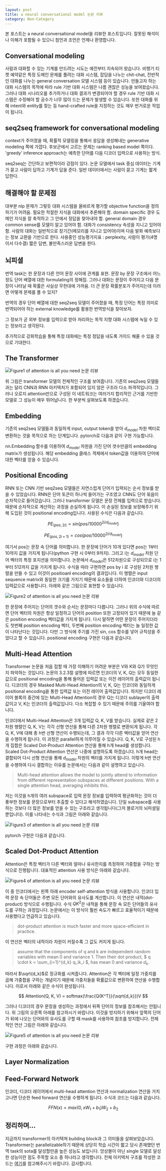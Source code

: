```yaml
---
layout: post
title: a neural conversational model 논문 리뷰
category: Non-Category
---
```


본 포스트는 a neural conversational model을 리뷰한 포스트입니다.
잘못된 해석이나 이해가 포함될 수 있으니 첨언과 조언은 언제나 환영합니다.

## Conversational modeling

사람과 대화할 수 있는 기계를 만드려는 시도는 예전부터 지속되어 왔습니다.
비행기 티켓 예약같은 특정 도메인 문제를 풀려는 대화 시스템, 잡담을 나누는 chit-chat, 전반적인 대화를 나누는 general conversation 모델 시스템 등이 있습니다.
만들고자 하는 대화 시스템의 목적에 따라 rule 기반 대화 시스템은 나름 괜찮은 성능을 보여왔습니다.
그러나 대화 시나리오를 추가하거나 대화 결과가 변경되어야 할 경우 rule 기반 대화 시스템은 수정해야 할 공수가 너무 많이 드는 문제가 발생할 수 있습니다.
또한 대화를 위해 intent와 entity를 찾는 등 hand-crafted rule을 지정하는 것도 매우 번거로운 작업이 됩니다.
 

## seq2seq framework for conversational modeling 

context가 주어졌을 때, 확률적 모델링을 통해서 응답을 생성해내는 generative modeling 쪽에 가깝다.
후보군에서 고르는 문제는 ranking based model 쪽이다.
'greedy' inference approach는 예측한 단어를 다음 디코더 입력으로 사용하는 방식.

seq2seq는 간단하고 보편적이라 강점이 있다.
논문 모델에서 task 중심 데이터는 기계가 묻고 사람이 답하고 기계가 답을 준다.
일반 데이터에서는 사람이 묻고 기계는 짧게 답한다.


## 해결해야 할 문제점

대부분 nlp 문제가 그렇듯 대화 시스템을 올바르게 평가할 objective function을 정의하기가 어려움.
필요한 적절한 지식을 대화에서 추론해야 함.
domain specific 경우 도메인 지식을 잘 축적하고 그 안에서 정답을 찾아내야 함.
general domain 경우 common sense를 모델이 알고 있어야 함.
대화가 consistency 속성을 지니고 있어야 함.
사람의 대화는 일반적으로 장기간(메모리를 지니고 있어야)이며 다음 발화 예측보다는 정보 교환을 기반으로 한다.
사용중인 성능평가지표 : perplexity, 사람이 평가(4명이서 다수결)
짧은 답변, 불만족스러운 답변을 한다.

## 뇌피셜

번역 task는 한 문장과 다른 언어 문장 사이에 관계를 표현.
문장 by 문장 구조에서 어느정도 단어 배열에 대한 formulating의 정해짐.
그러나 대화는 문장이 주어지고 다음 문장이 나타날 때 확률은 사실상 무한대에 가까움.
더 큰 문장 확률분포가 주어지는데 이러면 어떻게 문제를 풀 수 있지?

번역의 경우 단어 배열에 대한 seq2seq 모델이 주어졌을 때, 특정 단어는 특정 의미로 번역되어야 하는 
external knowledge를 활용한 번역방식을 찾아보자.

그 정보가 곧 외부 정보를 입력으로 받아 처리하는 목적 지향 대화 시스템에 녹일 수 있는 정보라고 생각된다.

추가적으로 강화학습을 통해 특정 대화에는 특정 정답을 내도록 가이드 해줄 수 있을 것으로 기대한다.




















## The Transformer

![](/public/img/attention_is_all_you_need_figure1.JPG "Figure1 of attention is all you need 논문 리뷰")

위 그림은 transformer 모델의 전체적인 구조를 보여줍니다.
기존의 seq2seq 모델들과는 달리 CNN과 RNN 아키텍처가 포함되어 있지 않은 구조라 다소 파격적입니다.
그러나 오로지 attention만으로 구성된 이 네트워크는 여러가지 합리적인 근거를 기반한 모델로 그 성능이 매우 뛰어납니다.
한 부분씩 살펴보도록 하겠습니다.

## Embedding

기존의 seq2seq 모델들과 동일하게 input, output token을 받아 $d_{model}$ 차원 벡터로 변환하는 것을 목적으로 하는 단계입니다.
pytorch로 다음과 같이 구현 가능합니다.

<script src="https://gist.github.com/kh-mo/72919f0ecb434a0fe27551f880394f4e.js"></script>

nn.Embedding 함수를 이용하여 $d_{model}$ 차원을 가진 단어 갯수만큼의 embedding matrix가 생성됩니다.
해당 embedding 클래스 객체에서 token값을 이용하여 단어에 대한 벡터를 얻을 수 있습니다.

## Positional Encoding

RNN 또는 CNN 기반 seq2seq 모델들은 자연스럽게 단어가 입력되는 순서 정보를 받을 수 있었습니다.
RNN은 단어 토큰이 하나씩 들어가는 구조였고 CNN도 단어 묶음이 순차적으로 들어갔습니다.
그러나 transformer 모델은 문장 전체를 입력으로 받습니다.
때문에 순차적으로 계산하는 과정을 손실하게 됩니다.
이 손실된 정보를 보정해주기 위해 도입된 것이 positional encoding입니다.
사용된 수식은 다음과 같습니다.

$$ PE_{(pos, 2i)} = sin(pos/10000^{2i/d_{model}}) $$

$$ PE_{(pos, 2i+1)} = cos(pos/10000^{2i/d_{model}}) $$

여기서 pos는 문장 속 단어를 의미합니다.
한 문장에 단어가 10개 있다면 pos는 1부터 10까지 값을 가지게 됩니다(python 구현 시 0부터 9까지).
그리고 i는 $d_{model}$ 차원 단어 벡터의 특정 포지션을 의미합니다.
논문에서 $d_{model}$은 512차원으로 구성되므로 i는 1부터 512까지 값을 가지게 됩니다.
수식을 따라 구현하면 pos by i 로 구성된 2차원 행렬을 만들 수 있고 이것이 positioanl encoding의 결과입니다.
이 행렬은 input sequence matrix와 동일한 크기를 가지기 때문에 요소들을 더하여 인코더와 디코더의 입력값으로 사용합니다.
아래와 같은 그림으로 표현할 수 있습니다. 

![](/public/img/attention_is_all_you_need_figure2.JPG "Figure2 of attention is all you need 논문 리뷰")

한 문장에 주어지는 단어의 갯수와 순서는 문장마다 다릅니다.
그러나 위의 수식에 따르면 단어 벡터의 차원은 항상 일정하고 단어의 position 또한 고정되어 있기 때문에 늘 같은 position encoding 벡터값을 가지게 됩니다.
다시 말하면 어떤 문장이 주어지더라도 첫번째 position encoding 벡터, 두번째 position encoding 벡터는 늘 일정한 값이 나타난다는 것입니다.
다만 그 방식에 주기를 가진 sin, cos 함수를 넣어 규칙성을 주었다고 할 수 있습니다.
positional encoding 구현은 다음과 같습니다.

<script src="https://gist.github.com/kh-mo/6a774bba6ae97a507b80810351602584.js"></script>

## Multi-Head Attention

Transformer 논문을 처음 접할 때 가장 이해하기 어려운 부분은 V와 K와 Q가 무엇인지 파악하는 것입니다.
논문의 3.2.3절 설명에 따르면 인코더의 V, K, Q는 모두 동일한 값으로 positional encoding을 통해 들어온 입력값 또는 이전 레이어의 출력값이 됩니다.
디코더의 경우 Masked Multi-Head Attention의 V, K, Q는 인코더와 동일하게 positional encoding을 통한 입력값 또는 이전 레이어 출력값입니다.
하지만 디코더 레이어 블록의 중간에 있는 Multi-Head Attention의 경우 Q는 디코더 sublayer의 출력값이고 V, K는 인코더의 출력값입니다.
다소 복잡할 수 있기 때문에 주의를 기울여야 합니다.

인코더에서 Multi-Head Attention은 3개 입력값 Q, K, V를 받습니다.
실제로 같은 2차원 행렬인 Q, K, V는 각각 선형 연산을 통해 다른 2차원 행렬로 변환되게 됩니다.
각 Q, K, V에 대해 총 h번 선형 연산이 수행되는데, 그 결과 각각 다른 벡터값을 얻어 연산을 수행하게 됩니다.
이 과정은 parallel하게 이루어질 수 있습니다.
Q, K, V로 구성된 h개 집합은 Scaled Dot-Product Attention 연산을 통해 h개 head를 생성합니다.
Scaled Dot-Product Attention 연산은 나중에 설명하도록 하겠습니다.
h개 head는 결합되어 다시 선형 연산을 통해 $d_{model}$ 차원의 벡터를 가지게 됩니다.
이렇게 h번 연산을 수행하여 다시 결합하는 이유를 논문에서는 다음과 같이 설명하고 있습니다.

> Multi-head attention allows the model to jointly attend to information from different representation subspaces at different positions. With a single attention head, averaging inhibits this.

저는 이것을 h개의 여러 subspace로 입력 문장 정보를 입력하여 평균화하는 것이 더 풍부한 정보를 문장으로부터 추출할 수 있다고 해석하였습니다.
단일 subspace를 사용하는 것보다 더 많은 정보를 얻을 수 있는 구조라고 생각됩니다(그저 블로거의 뇌피셜일 뿐입니다).
이를 나타내는 수식과 그림은 아래와 같습니다.
 
![](/public/img/attention_is_all_you_need_figure3.JPG "Figure3 of attention is all you need 논문 리뷰")

pytorch 구현은 다음과 같습니다.

<script src="https://gist.github.com/kh-mo/e0a0116b01f3091c7b5146fd7abc3a66.js"></script>

## Scaled Dot-Product Attention

Attention은 특정 벡터가 다른 벡터와 얼마나 유사한지를 측정하여 가중합을 구하는 방식으로 진행됩니다.
대표적인 attention 사용 방식은 아래와 같습니다.

![](/public/img/attention_is_all_you_need_figure4.JPG "Figure4 of attention is all you need 논문 리뷰")

이 중 인코더에서는 왼쪽 아래 encoder self-attention 방식을 사용합니다.
인코더 입력 문장 속 단어들은 주변 모든 단어와의 유사도를 계산합니다.
이 연산은 내적(dot-product) 방식으로 수행됩니다.
수식 $Q{K^2}$은 내적을 통해 문장 속 모든 단어들의 유사도를 구하는 과정입니다.
논문에서는 이 방식이 훨씬 속도가 빠르고 효율적이기 때문에 사용했다고 언급하고 있습니다.

> dot-product attention is much faster and more space-efficient in practice.

이 연산은 벡터의 내적이라 차원이 커질수록 그 값도 커지게 됩니다.

> assume that the components of q and k are independent random variables with mean 0 and variance 1. Then their dot product, $ q \cdot k = \sum_{i=1}^{d_k} q_ik_i $, has mean 0 and variance $d_k$.

따라서 $\sqrt{d_k}$로 정규화를 시켜줍니다.
Attention은 각 벡터에 일정 가중치를 곱해 가중합을 구하는 개념이기 때문에 가중치들을 확률값으로 변환하여 연산을 수행합니다.
이로서 아래와 같은 수식이 완성됩니다.

$$ Attention(Q, K, V) = softmax(\frac{Q{K^T}}{\sqrt{d_k}})V $$

그러나 디코더의 경우 문장을 생성하는 과정에서 뒤쪽 단어의 정보를 참조해서는 안됩니다.
위 그림의 오른쪽 아래를 참고하시기 바랍니다.
이것을 방지하기 위해서 앞쪽의 단어가 뒤에 나오는 단어와의 유사도를 구할 때 mask를 사용하여 참조를 방지합니다.
전체적인 연산 그림은 아래와 같습니다.

![](/public/img/attention_is_all_you_need_figure5.JPG "Figure5 of attention is all you need 논문 리뷰")

구현 과정은 아래와 같습니다.

<script src="https://gist.github.com/kh-mo/0776a177a5423eb039080e083e22f433.js"></script>

## Layer Normalization

## Feed-Forward Network

인코더, 디코더 레이어에서 multi-head attention 연산과 normalization 연산을 거치고나면 단순한 feed forward 연산을 수행하게 됩니다.
수식과 코드는 다음과 같습니다.

$$ FFN(x) = max(0, xW_1 + b_1)W_2+b_2 $$  

<script src="https://gist.github.com/kh-mo/24f1fbbbc9f4e3950d4be03d3fa367d3.js"></script>

## 정리하며...

지금까지 transformer의 아키텍쳐 building block과 그 의미들을 살펴보았습니다.
Transformer는 parallelizable하기 때문에 상당히 학습 시간이 짧고 당시 존재했던 번역 task의 sota를 달성할만큼 높은 성능도 보입니다.
앙상블이 아닌 single 모델로 달성한 성능이란 점도 주목할 요소 중 하나라고 생각합니다.
전체 아키텍처 구조를 작성한 코드는 [여기](https://github.com/kh-mo/Transformer)를 참고해주시기 바랍니다.
감사합니다.
